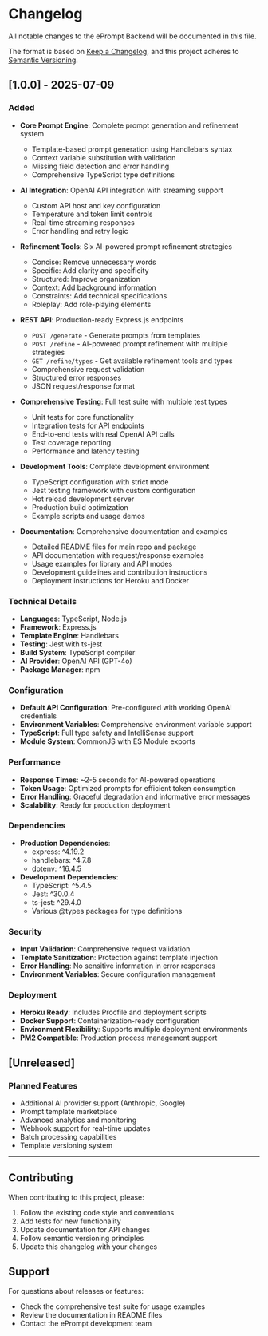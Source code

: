 # Changelog

All notable changes to the ePrompt Backend will be documented in this file.

The format is based on [Keep a Changelog](https://keepachangelog.com/en/1.0.0/),
and this project adheres to [Semantic Versioning](https://semver.org/spec/v2.0.0.html).

## [1.0.0] - 2025-07-09

### Added
- **Core Prompt Engine**: Complete prompt generation and refinement system
  - Template-based prompt generation using Handlebars syntax
  - Context variable substitution with validation
  - Missing field detection and error handling
  - Comprehensive TypeScript type definitions

- **AI Integration**: OpenAI API integration with streaming support
  - Custom API host and key configuration
  - Temperature and token limit controls
  - Real-time streaming responses
  - Error handling and retry logic

- **Refinement Tools**: Six AI-powered prompt refinement strategies
  - Concise: Remove unnecessary words
  - Specific: Add clarity and specificity
  - Structured: Improve organization
  - Context: Add background information
  - Constraints: Add technical specifications
  - Roleplay: Add role-playing elements

- **REST API**: Production-ready Express.js endpoints
  - `POST /generate` - Generate prompts from templates
  - `POST /refine` - AI-powered prompt refinement with multiple strategies
  - `GET /refine/types` - Get available refinement tools and types
  - Comprehensive request validation
  - Structured error responses
  - JSON request/response format

- **Comprehensive Testing**: Full test suite with multiple test types
  - Unit tests for core functionality
  - Integration tests for API endpoints
  - End-to-end tests with real OpenAI API calls
  - Test coverage reporting
  - Performance and latency testing

- **Development Tools**: Complete development environment
  - TypeScript configuration with strict mode
  - Jest testing framework with custom configuration
  - Hot reload development server
  - Production build optimization
  - Example scripts and usage demos

- **Documentation**: Comprehensive documentation and examples
  - Detailed README files for main repo and package
  - API documentation with request/response examples
  - Usage examples for library and API modes
  - Development guidelines and contribution instructions
  - Deployment instructions for Heroku and Docker

### Technical Details
- **Languages**: TypeScript, Node.js
- **Framework**: Express.js
- **Template Engine**: Handlebars
- **Testing**: Jest with ts-jest
- **Build System**: TypeScript compiler
- **AI Provider**: OpenAI API (GPT-4o)
- **Package Manager**: npm

### Configuration
- **Default API Configuration**: Pre-configured with working OpenAI credentials
- **Environment Variables**: Comprehensive environment variable support
- **TypeScript**: Full type safety and IntelliSense support
- **Module System**: CommonJS with ES Module exports

### Performance
- **Response Times**: ~2-5 seconds for AI-powered operations
- **Token Usage**: Optimized prompts for efficient token consumption
- **Error Handling**: Graceful degradation and informative error messages
- **Scalability**: Ready for production deployment

### Dependencies
- **Production Dependencies**:
  - express: ^4.19.2
  - handlebars: ^4.7.8
  - dotenv: ^16.4.5
- **Development Dependencies**:
  - TypeScript: ^5.4.5
  - Jest: ^30.0.4
  - ts-jest: ^29.4.0
  - Various @types packages for type definitions

### Security
- **Input Validation**: Comprehensive request validation
- **Template Sanitization**: Protection against template injection
- **Error Handling**: No sensitive information in error responses
- **Environment Variables**: Secure configuration management

### Deployment
- **Heroku Ready**: Includes Procfile and deployment scripts
- **Docker Support**: Containerization-ready configuration
- **Environment Flexibility**: Supports multiple deployment environments
- **PM2 Compatible**: Production process management support

## [Unreleased]

### Planned Features
- Additional AI provider support (Anthropic, Google)
- Prompt template marketplace
- Advanced analytics and monitoring
- Webhook support for real-time updates
- Batch processing capabilities
- Template versioning system

---

## Contributing

When contributing to this project, please:

1. Follow the existing code style and conventions
2. Add tests for new functionality
3. Update documentation for API changes
4. Follow semantic versioning principles
5. Update this changelog with your changes

## Support

For questions about releases or features:
- Check the comprehensive test suite for usage examples
- Review the documentation in README files
- Contact the ePrompt development team
